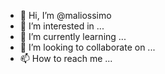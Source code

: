 - 👋 Hi, I’m @maliossimo
- 👀 I’m interested in ...
- 🌱 I’m currently learning ...
- 💞️ I’m looking to collaborate on ...
- 📫 How to reach me ...

<!---
maliossimo/maliossimo is a ✨ special ✨ repository because its `README.md` (this file) appears on your GitHub profile.
You can click the Preview link to take a look at your changes.
--->
